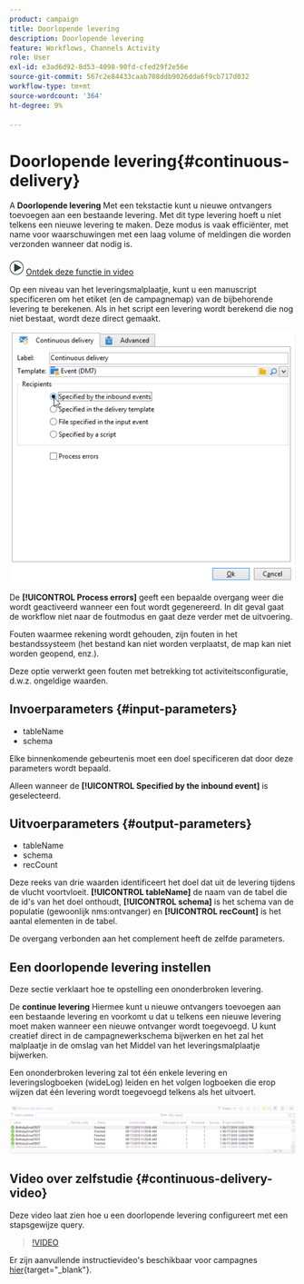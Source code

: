 ```yaml
---
product: campaign
title: Doorlopende levering
description: Doorlopende levering
feature: Workflows, Channels Activity
role: User
exl-id: e3ad6d92-8d53-4098-90fd-cfed29f2e56e
source-git-commit: 567c2e84433caab708ddb9026dda6f9cb717d032
workflow-type: tm+mt
source-wordcount: '364'
ht-degree: 9%

---
```


# Doorlopende levering{#continuous-delivery}



A **Doorlopende levering** Met een tekstactie kunt u nieuwe ontvangers toevoegen aan een bestaande levering. Met dit type levering hoeft u niet telkens een nieuwe levering te maken. Deze modus is vaak efficiënter, met name voor waarschuwingen met een laag volume of meldingen die worden verzonden wanneer dat nodig is.

![](assets/do-not-localize/how-to-video.png) [Ontdek deze functie in video](#continuous-delivery-video)

Op een niveau van het leveringsmalplaatje, kunt u een manuscript specificeren om het etiket (en de campagnemap) van de bijbehorende levering te berekenen. Als in het script een levering wordt berekend die nog niet bestaat, wordt deze direct gemaakt.

![](assets/edit_diffusion_fil.png)

De **[!UICONTROL Process errors]** geeft een bepaalde overgang weer die wordt geactiveerd wanneer een fout wordt gegenereerd. In dit geval gaat de workflow niet naar de foutmodus en gaat deze verder met de uitvoering.

Fouten waarmee rekening wordt gehouden, zijn fouten in het bestandssysteem (het bestand kan niet worden verplaatst, de map kan niet worden geopend, enz.).

Deze optie verwerkt geen fouten met betrekking tot activiteitsconfiguratie, d.w.z. ongeldige waarden.

## Invoerparameters {#input-parameters}

* tableName
* schema

Elke binnenkomende gebeurtenis moet een doel specificeren dat door deze parameters wordt bepaald.

Alleen wanneer de **[!UICONTROL Specified by the inbound event]** is geselecteerd.

## Uitvoerparameters {#output-parameters}

* tableName
* schema
* recCount

Deze reeks van drie waarden identificeert het doel dat uit de levering tijdens de vlucht voortvloeit. **[!UICONTROL tableName]** de naam van de tabel die de id&#39;s van het doel onthoudt, **[!UICONTROL schema]** is het schema van de populatie (gewoonlijk nms:ontvanger) en **[!UICONTROL recCount]** is het aantal elementen in de tabel.

De overgang verbonden aan het complement heeft de zelfde parameters.

## Een doorlopende levering instellen

Deze sectie verklaart hoe te opstelling een ononderbroken levering.

De **continue levering** Hiermee kunt u nieuwe ontvangers toevoegen aan een bestaande levering en voorkomt u dat u telkens een nieuwe levering moet maken wanneer een nieuwe ontvanger wordt toegevoegd. U kunt creatief direct in de campagnewerkschema bijwerken en het zal het malplaatje in de omslag van het Middel van het leveringsmalplaatje bijwerken.

Een ononderbroken levering zal tot één enkele levering en leveringslogboeken (wideLog) leiden en het volgen logboeken die erop wijzen dat één levering wordt toegevoegd telkens als het uitvoert.

![Ononderbroken levering](assets/delivery_continuous.jpg)

## Video over zelfstudie {#continuous-delivery-video}

Deze video laat zien hoe u een doorlopende levering configureert met een stapsgewijze query.

>[!VIDEO](https://video.tv.adobe.com/v/25039?quality=12)

Er zijn aanvullende instructievideo&#39;s beschikbaar voor campagnes [hier](https://experienceleague.adobe.com/docs/campaign-learn/tutorials/getting-started/introduction-to-adobe-campaign.html){target="_blank"}.
